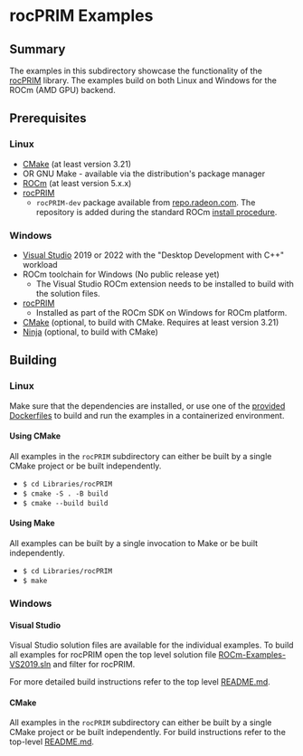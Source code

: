 # rocPRIM Examples

## Summary
The examples in this subdirectory showcase the functionality of the [rocPRIM](https://github.com/ROCmSoftwarePlatform/rocPRIM) library. The examples build on both Linux and Windows for the ROCm (AMD GPU) backend.

## Prerequisites
### Linux
- [CMake](https://cmake.org/download/) (at least version 3.21)
- OR GNU Make - available via the distribution's package manager
- [ROCm](https://docs.amd.com/bundle/ROCm-Installation-Guide-v5.1.3/page/Overview_of_ROCm_Installation_Methods.html) (at least version 5.x.x)
- [rocPRIM](https://github.com/ROCmSoftwarePlatform/rocPRIM)
    - `rocPRIM-dev` package available from [repo.radeon.com](https://repo.radeon.com/rocm/). The repository is added during the standard ROCm [install procedure](https://docs.amd.com/bundle/ROCm-Installation-Guide-v5.1.3/page/How_to_Install_ROCm.html).

### Windows
- [Visual Studio](https://visualstudio.microsoft.com/) 2019 or 2022 with the "Desktop Development with C++" workload
- ROCm toolchain for Windows (No public release yet)
    - The Visual Studio ROCm extension needs to be installed to build with the solution files.
- [rocPRIM](https://github.com/ROCmSoftwarePlatform/rocPRIM)
    - Installed as part of the ROCm SDK on Windows for ROCm platform.
- [CMake](https://cmake.org/download/) (optional, to build with CMake. Requires at least version 3.21)
- [Ninja](https://ninja-build.org/) (optional, to build with CMake)

## Building
### Linux
Make sure that the dependencies are installed, or use one of the [provided Dockerfiles](../../Dockerfiles/) to build and run the examples in a containerized environment.

#### Using CMake
All examples in the `rocPRIM` subdirectory can either be built by a single CMake project or be built independently.

- `$ cd Libraries/rocPRIM`
- `$ cmake -S . -B build`
- `$ cmake --build build`

#### Using Make
All examples can be built by a single invocation to Make or be built independently.

- `$ cd Libraries/rocPRIM`
- `$ make`

### Windows
#### Visual Studio
Visual Studio solution files are available for the individual examples. To build all examples for rocPRIM open the top level solution file [ROCm-Examples-VS2019.sln](../../ROCm-Examples-VS2019.sln) and filter for rocPRIM.

For more detailed build instructions refer to the top level [README.md](../../README.md#visual-studio).

#### CMake
All examples in the `rocPRIM` subdirectory can either be built by a single CMake project or be built independently. For build instructions refer to the top-level [README.md](../../README.md#cmake-2).
